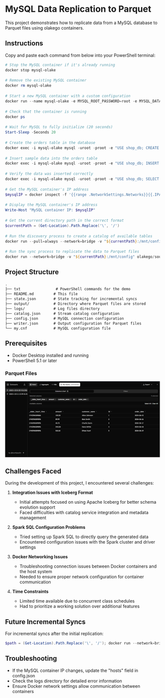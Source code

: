 # MySQL Data Replication to Parquet

This project demonstrates how to replicate data from a MySQL database to Parquet files using olakego containers.

## Instructions

Copy and paste each command from below into your PowerShell terminal:

```powershell
# Stop the MySQL container if it's already running
docker stop mysql-olake

# Remove the existing MySQL container
docker rm mysql-olake

# Start a new MySQL container with a custom configuration
docker run --name mysql-olake -e MYSQL_ROOT_PASSWORD=root -e MYSQL_DATABASE=shop_db -p 3306:3306 -v "${pwd}/my.cnf:/etc/mysql/conf.d/my.cnf" -d mysql:latest

# Check that the container is running
docker ps

# Wait for MySQL to fully initialize (20 seconds)
Start-Sleep -Seconds 20

# Create the orders table in the database
docker exec -i mysql-olake mysql -uroot -proot -e "USE shop_db; CREATE TABLE IF NOT EXISTS orders (id INT AUTO_INCREMENT PRIMARY KEY, customer_name VARCHAR(100), amount DECIMAL(10, 2), order_date DATE);"

# Insert sample data into the orders table
docker exec -i mysql-olake mysql -uroot -proot -e "USE shop_db; INSERT INTO orders (customer_name, amount, order_date) VALUES ('Alice Johnson', 120.50, '2024-06-15'), ('Bob Smith', 89.99, '2024-06-16'), ('Charlie Davis', 45.75, '2024-06-17'), ('Dana White', 240.00, '2024-06-18'), ('Ethan Hunt', 310.10, '2024-06-19');"

# Verify the data was inserted correctly
docker exec -i mysql-olake mysql -uroot -proot -e "USE shop_db; SELECT * FROM orders;"

# Get the MySQL container's IP address
$mysqlIP = docker inspect -f '{{range .NetworkSettings.Networks}}{{.IPAddress}}{{end}}' mysql-olake

# Display the MySQL container's IP address
Write-Host "MySQL container IP: $mysqlIP"

# Get the current directory path in the correct format
$currentPath = (Get-Location).Path.Replace('\', '/')

# Run the discovery process to create a catalog of available tables
docker run --pull=always --network=bridge -v "${currentPath}:/mnt/config" olakego/source-mysql:latest discover --config /mnt/config/config.json

# Run the sync process to replicate the data to Parquet files
docker run --network=bridge -v "${currentPath}:/mnt/config" olakego/source-mysql:latest sync --config /mnt/config/config.json --catalog /mnt/config/catalog.json --destination /mnt/config/writer.json
```

## Project Structure

```
.
├── txt                # PowerShell commands for the demo
├── README.md         # This file
├── state.json        # State tracking for incremental syncs
├── output/           # Directory where Parquet files are stored
├── logs/             # Log files directory
├── catalog.json      # Stream catalog configuration
├── config.json       # MySQL connection configuration
├── writer.json       # Output configuration for Parquet files
└── my.cnf            # MySQL configuration file
```

## Prerequisites

- Docker Desktop installed and running
- PowerShell 5.1 or later


### Parquet Files 
![Parquet Files](image.png)



## Challenges Faced

During the development of this project, I encountered several challenges:

1. **Integration Issues with Iceberg Format**
   - Initial attempts focused on using Apache Iceberg for better schema evolution support
   - Faced difficulties with catalog service integration and metadata management

2. **Spark SQL Configuration Problems**
   - Tried setting up Spark SQL to directly query the generated data
   - Encountered configuration issues with the Spark cluster and driver settings

3. **Docker Networking Issues**
   - Troubleshooting connection issues between Docker containers and the host system
   - Needed to ensure proper network configuration for container communication

4. **Time Constraints**
   - Limited time available due to concurrent class schedules
   - Had to prioritize a working solution over additional features

## Future Incremental Syncs

For incremental syncs after the initial replication:

```powershell
$path = (Get-Location).Path.Replace('\', '/'); docker run --network=bridge -v "${path}:/mnt/config" olakego/source-mysql:latest sync --config /mnt/config/config.json --catalog /mnt/config/catalog.json --destination /mnt/config/writer.json --state /mnt/config/state.json
```

## Troubleshooting

- If the MySQL container IP changes, update the "hosts" field in config.json
- Check the logs directory for detailed error information
- Ensure Docker network settings allow communication between containers 